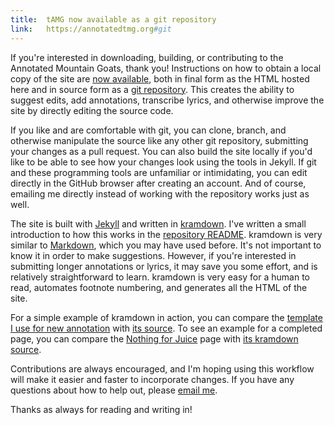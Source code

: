 ```yaml
---
title: 	tAMG now available as a git repository
link: 	https://annotatedtmg.org#git
---
```


If you're interested in downloading, building, or contributing to the
Annotated Mountain Goats, thank you! Instructions on how to obtain a local
copy of the site are [now available](about.html#download), both in final form
as the HTML hosted here and in source form as a [git repository][repo]. This
creates the ability to suggest edits, add annotations, transcribe lyrics, and
otherwise improve the site by directly editing the source code.

If you like and are comfortable with git, you can clone, branch, and otherwise
manipulate the source like any other git repository, submitting your changes
as a pull request. You can also build the site locally if you'd like to be
able to see how your changes look using the tools in Jekyll. If git and these
programming tools are unfamiliar or intimidating, you can edit directly in the
GitHub browser after creating an account. And of course, emailing me directly
instead of working with the repository works just as well.

The site is built with [Jekyll][] and written in [kramdown][]. I've written a
small introduction to how this works in the [repository README][repo].
kramdown is very similar to [Markdown][], which you may have used before. It's
not important to know it in order to make suggestions. However, if you're
interested in submitting longer annotations or lyrics, it may save you some
effort, and is relatively straightforward to learn. kramdown is very easy for a
human to read, automates footnote numbering, and generates all the HTML of the
site.

[repo]:     https://github.com/annotatedtmg/annotatedtmg
[jekyll]:   https://jekyllrb.com/
[kramdown]: https://kramdown.gettalong.org
[markdown]: https://daringfireball.net/projects/markdown/

For a simple example of kramdown in action, you can compare the [template I
use for new annotation](template.html) with [its
source](template-source.html). To see an example for a completed page, you can
compare the [Nothing for Juice](nfj.html) page with [its kramdown
source](nfj-source.html).

Contributions are always encouraged, and I'm hoping using this workflow will
make it easier and faster to incorporate changes. If you have any questions
about how to help out, please [email me](about.html#contact).

Thanks as always for reading and writing in!
